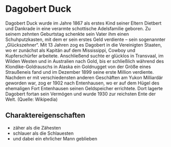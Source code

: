 # Dagobert Duck
Dagobert Duck  wurde im Jahre 1867 als erstes Kind seiner Eltern Dietbert und Dankrade in eine verarmte schottische Adelsfamilie geboren. Zu seinem zehnten Geburtstag schenkte sein Vater ihm einen Schuhputzkasten, mit dem er sein erstes Geld verdiente – sein sogenannter „Glückszehner“.
Mit 13 Jahren zog es Dagobert in die Vereinigten Staaten, wo er zunächst als Kapitän auf dem Mississippi, Cowboy und Kupferschürfer arbeitete. Anschließend suchte er glücklos in Transvaal, im Wilden Westen und in Australien nach Gold, bis er schließlich während des Klondike-Goldrauschs in Alaska ein Goldnugget von der Größe eines Straußeneis fand und im Dezember 1899 seine erste Million verdiente.
Nachdem er mit verschiedensten anderen Geschäften am Yukon Milliardär geworden war, zog er 1902 nach Entenhausen, wo er auf dem Hügel des ehemaligen Fort Entenhausen seinen Geldspeicher errichtete. Dort lagerte Dagobert fortan sein Vermögen und wurde 1930 zur reichsten Ente der Welt. (Quelle: Wikipedia)
## Charaktereigenschaften
* zäher als die Zähesten
* schlauer als die Schlauesten
* und dabei ein ehrlicher Mann geblieben